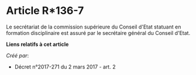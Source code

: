 # Article R*136-7

Le secrétariat de la commission supérieure du Conseil d'Etat statuant en formation disciplinaire est assuré par le secrétaire
général du Conseil d'Etat.

**Liens relatifs à cet article**

_Créé par_:

  - Décret n°2017-271 du 2 mars 2017 - art. 2

